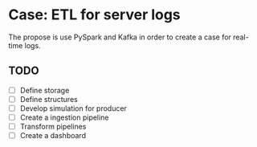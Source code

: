 # Case: ETL for server logs
The propose is use PySpark and Kafka in order to create a case for real-time logs.

## TODO
- [ ] Define storage
- [ ] Define structures
- [ ] Develop simulation for producer
- [ ] Create a ingestion pipeline 
- [ ] Transform pipelines
- [ ] Create a dashboard